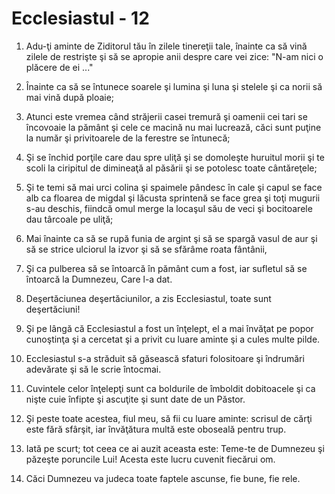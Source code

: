 # Ecclesiastul - 12

1. Adu-ţi aminte de Ziditorul tău în zilele tinereţii tale, înainte ca să vină zilele de restrişte şi să se apropie anii despre care vei zice: "N-am nici o plăcere de ei ..."

2. Înainte ca să se întunece soarele şi lumina şi luna şi stelele şi ca norii să mai vină după ploaie;

3. Atunci este vremea când străjerii casei tremură şi oamenii cei tari se încovoaie la pământ şi cele ce macină nu mai lucrează, căci sunt puţine la număr şi privitoarele de la ferestre se întunecă;

4. Şi se închid porţile care dau spre uliţă şi se domoleşte huruitul morii şi te scoli la ciripitul de dimineaţă al păsării şi se potolesc toate cântăreţele;

5. Şi te temi să mai urci colina şi spaimele pândesc în cale şi capul se face alb ca floarea de migdal şi lăcusta sprintenă se face grea şi toţi mugurii s-au deschis, fiindcă omul merge la locaşul său de veci şi bocitoarele dau târcoale pe uliţă;

6. Mai înainte ca să se rupă funia de argint şi să se spargă vasul de aur şi să se strice ulciorul la izvor şi să se sfărâme roata fântânii,

7. Şi ca pulberea să se întoarcă în pământ cum a fost, iar sufletul să se întoarcă la Dumnezeu, Care l-a dat.

8. Deşertăciunea deşertăciunilor, a zis Ecclesiastul, toate sunt deşertăciuni!

9. Şi pe lângă că Ecclesiastul a fost un înţelept, el a mai învăţat pe popor cunoştinţa şi a cercetat şi a privit cu luare aminte şi a cules multe pilde.

10. Ecclesiastul s-a străduit să găsească sfaturi folositoare şi îndrumări adevărate şi să le scrie întocmai.

11. Cuvintele celor înţelepţi sunt ca boldurile de îmboldit dobitoacele şi ca nişte cuie înfipte şi ascuţite şi sunt date de un Păstor.

12. Şi peste toate acestea, fiul meu, să fii cu luare aminte: scrisul de cărţi este fără sfârşit, iar învăţătura multă este oboseală pentru trup.

13. Iată pe scurt; tot ceea ce ai auzit aceasta este: Teme-te de Dumnezeu şi păzeşte poruncile Lui! Acesta este lucru cuvenit fiecărui om.

14. Căci Dumnezeu va judeca toate faptele ascunse, fie bune, fie rele.

